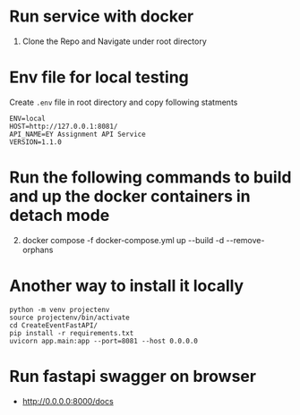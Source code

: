 # Run service with docker 
1. Clone the Repo and Navigate under root directory

# Env file for local testing
Create `.env` file in root directory and copy following statments
```
ENV=local
HOST=http://127.0.0.1:8081/
API_NAME=EY Assignment API Service
VERSION=1.1.0
```

# Run the following commands to build and up the docker containers in detach mode
2. docker compose -f docker-compose.yml up --build -d --remove-orphans
# Another way to install it locally
```
python -m venv projectenv
source projectenv/bin/activate  
cd CreateEventFastAPI/
pip install -r requirements.txt
uvicorn app.main:app --port=8081 --host 0.0.0.0
```

# Run fastapi swagger on browser
 - http://0.0.0.0:8000/docs
